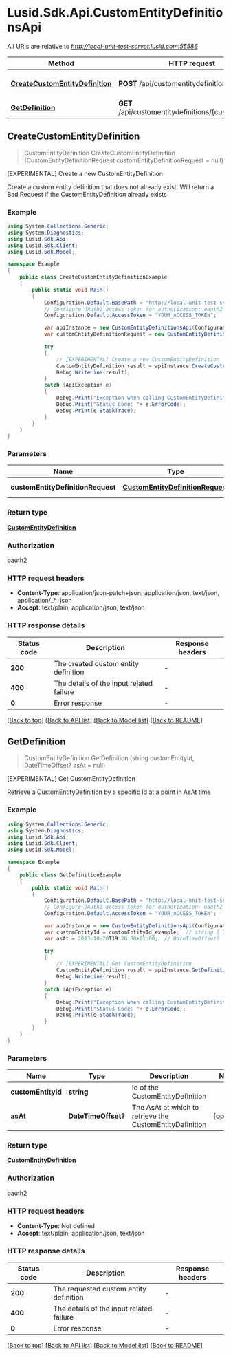 # Lusid.Sdk.Api.CustomEntityDefinitionsApi

All URIs are relative to *http://local-unit-test-server.lusid.com:55586*

Method | HTTP request | Description
------------- | ------------- | -------------
[**CreateCustomEntityDefinition**](CustomEntityDefinitionsApi.md#createcustomentitydefinition) | **POST** /api/customentitydefinitions | [EXPERIMENTAL] Create a new CustomEntityDefinition
[**GetDefinition**](CustomEntityDefinitionsApi.md#getdefinition) | **GET** /api/customentitydefinitions/{customEntityId} | [EXPERIMENTAL] Get CustomEntityDefinition



## CreateCustomEntityDefinition

> CustomEntityDefinition CreateCustomEntityDefinition (CustomEntityDefinitionRequest customEntityDefinitionRequest = null)

[EXPERIMENTAL] Create a new CustomEntityDefinition

Create a custom entity definition that does not already exist. Will return a Bad Request if the CustomEntityDefinition already exists

### Example

```csharp
using System.Collections.Generic;
using System.Diagnostics;
using Lusid.Sdk.Api;
using Lusid.Sdk.Client;
using Lusid.Sdk.Model;

namespace Example
{
    public class CreateCustomEntityDefinitionExample
    {
        public static void Main()
        {
            Configuration.Default.BasePath = "http://local-unit-test-server.lusid.com:55586";
            // Configure OAuth2 access token for authorization: oauth2
            Configuration.Default.AccessToken = "YOUR_ACCESS_TOKEN";

            var apiInstance = new CustomEntityDefinitionsApi(Configuration.Default);
            var customEntityDefinitionRequest = new CustomEntityDefinitionRequest(); // CustomEntityDefinitionRequest | The CustomEntityDefinitionRequest (optional) 

            try
            {
                // [EXPERIMENTAL] Create a new CustomEntityDefinition
                CustomEntityDefinition result = apiInstance.CreateCustomEntityDefinition(customEntityDefinitionRequest);
                Debug.WriteLine(result);
            }
            catch (ApiException e)
            {
                Debug.Print("Exception when calling CustomEntityDefinitionsApi.CreateCustomEntityDefinition: " + e.Message );
                Debug.Print("Status Code: "+ e.ErrorCode);
                Debug.Print(e.StackTrace);
            }
        }
    }
}
```

### Parameters


Name | Type | Description  | Notes
------------- | ------------- | ------------- | -------------
 **customEntityDefinitionRequest** | [**CustomEntityDefinitionRequest**](CustomEntityDefinitionRequest.md)| The CustomEntityDefinitionRequest | [optional] 

### Return type

[**CustomEntityDefinition**](CustomEntityDefinition.md)

### Authorization

[oauth2](../README.md#oauth2)

### HTTP request headers

- **Content-Type**: application/json-patch+json, application/json, text/json, application/_*+json
- **Accept**: text/plain, application/json, text/json

### HTTP response details
| Status code | Description | Response headers |
|-------------|-------------|------------------|
| **200** | The created custom entity definition |  -  |
| **400** | The details of the input related failure |  -  |
| **0** | Error response |  -  |

[[Back to top]](#)
[[Back to API list]](../README.md#documentation-for-api-endpoints)
[[Back to Model list]](../README.md#documentation-for-models)
[[Back to README]](../README.md)


## GetDefinition

> CustomEntityDefinition GetDefinition (string customEntityId, DateTimeOffset? asAt = null)

[EXPERIMENTAL] Get CustomEntityDefinition

Retrieve a CustomEntityDefinition by a specific Id at a point in AsAt time

### Example

```csharp
using System.Collections.Generic;
using System.Diagnostics;
using Lusid.Sdk.Api;
using Lusid.Sdk.Client;
using Lusid.Sdk.Model;

namespace Example
{
    public class GetDefinitionExample
    {
        public static void Main()
        {
            Configuration.Default.BasePath = "http://local-unit-test-server.lusid.com:55586";
            // Configure OAuth2 access token for authorization: oauth2
            Configuration.Default.AccessToken = "YOUR_ACCESS_TOKEN";

            var apiInstance = new CustomEntityDefinitionsApi(Configuration.Default);
            var customEntityId = customEntityId_example;  // string | Id of the CustomEntityDefinition
            var asAt = 2013-10-20T19:20:30+01:00;  // DateTimeOffset? | The AsAt at which to retrieve the CustomEntityDefinition (optional) 

            try
            {
                // [EXPERIMENTAL] Get CustomEntityDefinition
                CustomEntityDefinition result = apiInstance.GetDefinition(customEntityId, asAt);
                Debug.WriteLine(result);
            }
            catch (ApiException e)
            {
                Debug.Print("Exception when calling CustomEntityDefinitionsApi.GetDefinition: " + e.Message );
                Debug.Print("Status Code: "+ e.ErrorCode);
                Debug.Print(e.StackTrace);
            }
        }
    }
}
```

### Parameters


Name | Type | Description  | Notes
------------- | ------------- | ------------- | -------------
 **customEntityId** | **string**| Id of the CustomEntityDefinition | 
 **asAt** | **DateTimeOffset?**| The AsAt at which to retrieve the CustomEntityDefinition | [optional] 

### Return type

[**CustomEntityDefinition**](CustomEntityDefinition.md)

### Authorization

[oauth2](../README.md#oauth2)

### HTTP request headers

- **Content-Type**: Not defined
- **Accept**: text/plain, application/json, text/json

### HTTP response details
| Status code | Description | Response headers |
|-------------|-------------|------------------|
| **200** | The requested custom entity definition |  -  |
| **400** | The details of the input related failure |  -  |
| **0** | Error response |  -  |

[[Back to top]](#)
[[Back to API list]](../README.md#documentation-for-api-endpoints)
[[Back to Model list]](../README.md#documentation-for-models)
[[Back to README]](../README.md)

